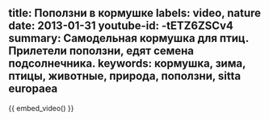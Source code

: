 title: Поползни в кормушке
labels: video, nature
date: 2013-01-31
youtube-id: -tETZ6ZSCv4
summary: Самодельная кормушка для птиц.  Прилетели поползни, едят семена подсолнечника.
keywords: кормушка, зима, птицы, животные, природа, поползни, sitta europaea
---
{{ embed_video() }}
